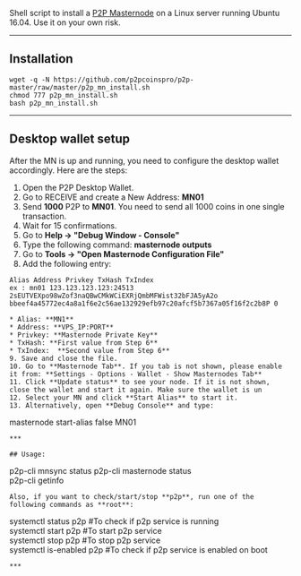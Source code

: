 
Shell script to install a [P2P Masternode](https://p2pcoin.network/) on a Linux server running Ubuntu 16.04. Use it on your own risk.
***

## Installation
```
wget -q -N https://github.com/p2pcoinspro/p2p-master/raw/master/p2p_mn_install.sh
chmod 777 p2p_mn_install.sh
bash p2p_mn_install.sh
```
***

## Desktop wallet setup  

After the MN is up and running, you need to configure the desktop wallet accordingly. Here are the steps:  
1. Open the P2P Desktop Wallet.  
2. Go to RECEIVE and create a New Address: **MN01**  
3. Send **1000** P2P to **MN01**. You need to send all 1000 coins in one single transaction.
4. Wait for 15 confirmations.  
5. Go to **Help -> "Debug Window - Console"**  
6. Type the following command: **masternode outputs**  
7. Go to  **Tools -> "Open Masternode Configuration File"**
8. Add the following entry:
```
Alias Address Privkey TxHash TxIndex
ex : mn01 123.123.123.123:24513 2sEUTVEXpo98wZof3naQBwCMkWCiEXRjQmbMFWist32bFJA5yA2o bbeef4a45772ec4a8a1f6e2c56ae132929efb97c20afcf5b7367a05f16f2c2b8P 0

* Alias: **MN1**
* Address: **VPS_IP:PORT**
* Privkey: **Masternode Private Key**
* TxHash: **First value from Step 6**
* TxIndex:  **Second value from Step 6**
9. Save and close the file.
10. Go to **Masternode Tab**. If you tab is not shown, please enable it from: **Settings - Options - Wallet - Show Masternodes Tab**
11. Click **Update status** to see your node. If it is not shown, close the wallet and start it again. Make sure the wallet is un
12. Select your MN and click **Start Alias** to start it.
13. Alternatively, open **Debug Console** and type:
```
masternode start-alias false MN01
```
***

## Usage:
```
p2p-cli mnsync status
p2p-cli masternode status  
p2p-cli getinfo
```
Also, if you want to check/start/stop **p2p**, run one of the following commands as **root**:

```
systemctl status p2p #To check if p2p service is running  
systemctl start p2p #To start p2p service  
systemctl stop p2p #To stop p2p service  
systemctl is-enabled p2p #To check if p2p service is enabled on boot  
```  
***


